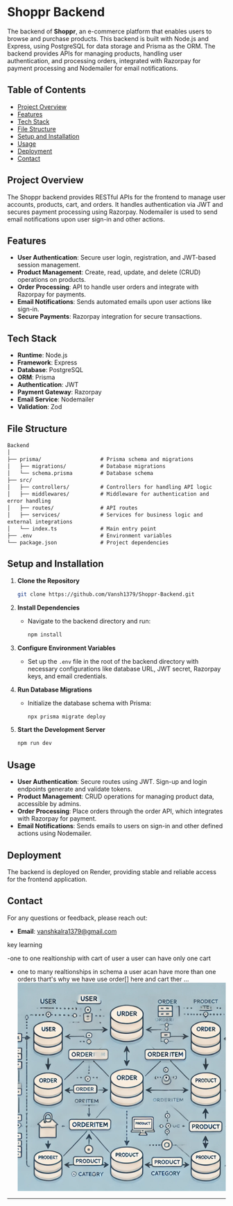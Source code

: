 

# Shoppr Backend

The backend of **Shoppr**, an e-commerce platform that enables users to browse and purchase products. This backend is built with Node.js and Express, using PostgreSQL for data storage and Prisma as the ORM. The backend provides APIs for managing products, handling user authentication, and processing orders, integrated with Razorpay for payment processing and Nodemailer for email notifications.

## Table of Contents

- [Project Overview](#project-overview)
- [Features](#features)
- [Tech Stack](#tech-stack)
- [File Structure](#file-structure)
- [Setup and Installation](#setup-and-installation)
- [Usage](#usage)
- [Deployment](#deployment)
- [Contact](#contact)

## Project Overview

The Shoppr backend provides RESTful APIs for the frontend to manage user accounts, products, cart, and orders. It handles authentication via JWT and secures payment processing using Razorpay. Nodemailer is used to send email notifications upon user sign-in and other actions.

## Features

- **User Authentication**: Secure user login, registration, and JWT-based session management.
- **Product Management**: Create, read, update, and delete (CRUD) operations on products.
- **Order Processing**: API to handle user orders and integrate with Razorpay for payments.
- **Email Notifications**: Sends automated emails upon user actions like sign-in.
- **Secure Payments**: Razorpay integration for secure transactions.

## Tech Stack

- **Runtime**: Node.js
- **Framework**: Express
- **Database**: PostgreSQL
- **ORM**: Prisma
- **Authentication**: JWT
- **Payment Gateway**: Razorpay
- **Email Service**: Nodemailer
- **Validation**: Zod

## File Structure

```plaintext
Backend
│
├── prisma/                   # Prisma schema and migrations
│   ├── migrations/           # Database migrations
│   └── schema.prisma         # Database schema
├── src/
│   ├── controllers/          # Controllers for handling API logic
│   ├── middlewares/          # Middleware for authentication and error handling
│   ├── routes/               # API routes
│   ├── services/             # Services for business logic and external integrations
│   └── index.ts              # Main entry point
├── .env                      # Environment variables
└── package.json              # Project dependencies
```

## Setup and Installation

1. **Clone the Repository**

   ```bash
   git clone https://github.com/Vansh1379/Shoppr-Backend.git
   ```

2. **Install Dependencies**

   - Navigate to the backend directory and run:

     ```bash
     npm install
     ```

3. **Configure Environment Variables**

   - Set up the `.env` file in the root of the backend directory with necessary configurations like database URL, JWT secret, Razorpay keys, and email credentials.

4. **Run Database Migrations**

   - Initialize the database schema with Prisma:

     ```bash
     npx prisma migrate deploy
     ```

5. **Start the Development Server**

   ```bash
   npm run dev
   ```

## Usage

- **User Authentication**: Secure routes using JWT. Sign-up and login endpoints generate and validate tokens.
- **Product Management**: CRUD operations for managing product data, accessible by admins.
- **Order Processing**: Place orders through the order API, which integrates with Razorpay for payment.
- **Email Notifications**: Sends emails to users on sign-in and other defined actions using Nodemailer.

## Deployment

The backend is deployed on Render, providing stable and reliable access for the frontend application.

## Contact

For any questions or feedback, please reach out:

- **Email**: vanshkalra1379@gmail.com

key learning 

-one to one realtionship with cart of user a user can have only one cart 

- one to many realtionships in schema a user acan have more than one orders thart's why we have use order[] here and cart ther ... 
![alt text](image.png)
---

